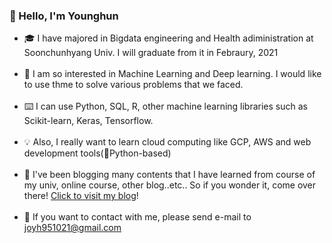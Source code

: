 ### 👋 Hello, I'm Younghun

- 🎓 I have majored in Bigdata engineering and Health adiministration at Soonchunhyang Univ. I will graduate from it in Febraury, 2021<br><br>
- 🦾 I am so interested in Machine Learning and Deep learning. I would like to use thme to solve various problems that we faced.<br><br>
- ⌨️ I can use Python, SQL, R, other machine learning libraries such as Scikit-learn, Keras, Tensorflow.<br><br>
- 💡 Also, I really want to learn cloud computing like GCP, AWS and web development tools(🐍Python-based)<br><br>
- 📝 I've been blogging many contents that I have learned from course of my univ, online course, other blog..etc.. So if you wonder it, come over there! <a href='https://techblog-history-younghunjo1.tistory.com/'>Click to visit my blog</a>!<br><br>
- 💬 If you want to contact with me, please send e-mail to joyh951021@gmail.com


